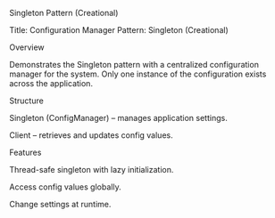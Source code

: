 Singleton Pattern (Creational)

Title: Configuration Manager
Pattern: Singleton (Creational)

Overview

Demonstrates the Singleton pattern with a centralized configuration manager for the system.
Only one instance of the configuration exists across the application.

Structure

Singleton (ConfigManager) – manages application settings.

Client – retrieves and updates config values.

Features

Thread-safe singleton with lazy initialization.

Access config values globally.

Change settings at runtime.

